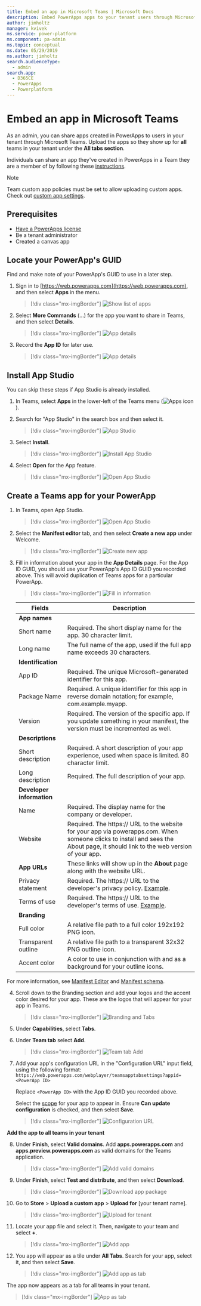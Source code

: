 ```yaml
---
title: Embed an app in Microsoft Teams | Microsoft Docs
description: Embed PowerApps apps to your tenant users through Microsoft Teams.
author: jimholtz
manager: kvivek
ms.service: power-platform
ms.component: pa-admin
ms.topic: conceptual
ms.date: 05/29/2019
ms.author: jimholtz
search.audienceType: 
  - admin
search.app: 
  - D365CE
  - PowerApps
  - Powerplatform
---
```


# Embed an app in Microsoft Teams

As an admin, you can share apps created in PowerApps to users in your tenant through Microsoft Teams. Upload the apps so they show up for **all** teams in your tenant under the **All tabs section**. 

Individuals can share an app they've created in PowerApps in a Team they are a member of by following these [instructions](https://review.docs.microsoft.com/en-us/powerapps/maker/canvas-apps/share-teams-app?branch=JimHoltzWorkBranch). 

> [!NOTE]
> Team custom app policies must be set to allow uploading custom apps. Check out [custom app settings](https://docs.microsoft.com/MicrosoftTeams/teams-custom-app-policies-and-settings#custom-app-policy-and-settings). 

## Prerequisites

- [Have a PowerApps license](pricing-billing-skus.md)
- Be a tenant administrator 
- Created a canvas app

## Locate your PowerApp's GUID

Find and make note of your PowerApp's GUID to use in a later step.

1. Sign in to [https://web.powerapps.com](https://web.powerapps.com), and then select **Apps** in the menu.

   > [!div class="mx-imgBorder"] 
   > ![Show list of apps](./media/file-apps2.png "Show list of apps")

2. Select **More Commands** (...) for the app you want to share in Teams, and then select **Details**.

   > [!div class="mx-imgBorder"] 
   > ![App details](./media/app-details.png "App details")

3. Record the **App ID** for later use.

   > [!div class="mx-imgBorder"] 
   > ![App details](./media/app-details2.png "App details")

## Install App Studio

You can skip these steps if App Studio is already installed. 

1. In Teams, select **Apps** in the lower-left of the Teams menu (![Apps icon](./media/apps-icon.png "Apps icon")).

2. Search for "App Studio" in the search box and then select it.

   > [!div class="mx-imgBorder"] 
   > ![App Studio](./media/store-app-studio.png "App Studio")

3. Select **Install**. 

   > [!div class="mx-imgBorder"] 
   > ![Install App Studio](./media/install-app-studio.png "Install App Studio")

4. Select **Open** for the App feature.

   > [!div class="mx-imgBorder"] 
   > ![Open App Studio](./media/open-app-studio.png "Open App Studio")

## Create a Teams app for your PowerApp

1. In Teams, open App Studio.

   > [!div class="mx-imgBorder"] 
   > ![Open App Studio](./media/open-app-studio2.png "Open App Studio")

2. Select the **Manifest editor** tab, and then select **Create a new app** under Welcome.

   > [!div class="mx-imgBorder"] 
   > ![Create new app](./media/create-new-app.png "Create new app")

3. Fill in information about your app in the **App Details** page.  For the App ID GUID, you should use your PowerApp's App ID GUID you recorded above.  This will avoid duplication of Teams apps for a particular PowerApp.
 
   > [!div class="mx-imgBorder"] 
   > ![Fill in information](./media/fill-in-info-about-app.png "Fill in information")

   |Fields  |Description  |
   |---------|---------|
   |**App names** |    |
   |Short name     | Required. The short display name for the app. 30 character limit.        |
   |Long name     | The full name of the app, used if the full app name exceeds 30 characters.       | 
   |**Identification**     |         |
   |App ID     | Required. The unique Microsoft-generated identifier for this app.        |
   |Package Name     | Required. A unique identifier for this app in reverse domain notation; for example, com.example.myapp.       |
   |Version     | Required. The version of the specific app. If you update something in your manifest, the version must be incremented as well.     |
   |**Descriptions**    |     |
   | Short description    | Required. A short description of your app experience, used when space is limited. 80 character limit.   |
   | Long description    | Required. The full description of your app.     |
   | **Developer information**    |     |
   | Name    | Required. The display name for the company or developer.     |
   | Website    | Required. The https:// URL to the website for your app via powerapps.com. When someone clicks to install and sees the About page, it should link to the web version of your app.   |
   | **App URLs**    | These links will show up in the **About** page along with the website URL.     |
   | Privacy statement    | Required. The https:// URL to the developer's privacy policy. [Example](https://go.microsoft.com/fwlink/p/?LinkID=698505).   |
   | Terms of use    | Required. The https:// URL to the developer's terms of use.  [Example](https://go.microsoft.com/fwlink/p/?LinkID=698507).  |
   | **Branding**    |     |
   | Full color    | A relative file path to a full color 192x192 PNG icon.    |
   | Transparent outline    |A relative file path to a transparent 32x32 PNG outline icon.     |
   | Accent color    | A color to use in conjunction with and as a background for your outline icons.     |

For more information, see [Manifest Editor](https://docs.microsoft.com/microsoftteams/platform/get-started/get-started-app-studio#manifest-editor) and [Manifest schema](https://docs.microsoft.com/microsoftteams/platform/resources/schema/manifest-schema).

4. Scroll down to the Branding section and add your logos and the accent color desired for your app.  These are the logos that will appear for your app in Teams. 

   > [!div class="mx-imgBorder"] 
   > ![Branding and Tabs](./media/branding-tabs.png "Branding and Tabs")


5. Under **Capabilities**, select **Tabs**.

6. Under **Team tab** select **Add**.

   > [!div class="mx-imgBorder"] 
   > ![Team tab Add](./media/team-tab-add.png "Team tab Add")

7. Add your app's configuration URL in the "Configuration URL" input field, using the following format: `https://web.powerapps.com/webplayer/teamsapptabsettings?appid=<PowerApp ID>`

   Replace `<PowerApp ID>` with the App ID GUID you recorded above.

   Select the [scope](https://docs.microsoft.com/microsoftteams/platform/concepts/tabs/tabs-overview#tab-scope) for your app to appear in. Ensure **Can update configuration** is checked, and then select **Save**.

   > [!div class="mx-imgBorder"] 
   > ![Configuration URL](./media/configuration-url.png "Configuration URL")

**Add the app to all teams in your tenant**

8. Under **Finish**, select **Valid domains**. Add **apps.powerapps.com** and **apps.preview.powerapps.com** as valid domains for the Teams application.

   > [!div class="mx-imgBorder"] 
   > ![Add valid domains](./media/add-valid-domains.png "Add valid domains")

9. Under **Finish**, select **Test and distribute**, and then select **Download**.

   > [!div class="mx-imgBorder"] 
   > ![Download app package](./media/download-app-package.png "Download app package")

10. Go to **Store** > **Upload a custom app** > **Upload for** [your tenant name].

    > [!div class="mx-imgBorder"] 
    > ![Upload for tenant](./media/upload-for-tenant.png "Upload for tenant")

11. Locate your app file and select it. Then, navigate to your team and select **+**.

    > [!div class="mx-imgBorder"] 
    > ![Add app](./media/add-app-all-tabs.png "Add app")

12. You app will appear as a tile under **All Tabs**. Search for your app, select it, and then select **Save**.

    > [!div class="mx-imgBorder"] 
    > ![Add app as tab](./media/add-app-as-tab.png "Add app as tab")

The app now appears as a tab for all teams in your tenant.

> [!div class="mx-imgBorder"] 
> ![App as tab](./media/app-as-tab.png "App as tab")




